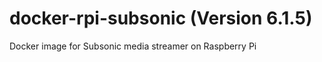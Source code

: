 docker-rpi-subsonic (Version 6.1.5)
===================

Docker image for Subsonic media streamer on Raspberry Pi
